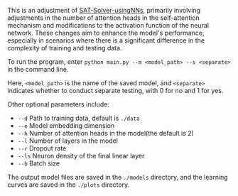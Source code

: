 This is an adjustment of [SAT-Solver-usingNNs](https://github.com/tatiana-boura/SAT-Solver-using-NNs/tree/main), primarily involving adjustments in the number of attention heads in the self-attention mechanism and modifications to the activation function of the neural network. These changes aim to enhance the model's performance, especially in scenarios where there is a significant difference in the complexity of training and testing data.

To run the program, enter `python main.py --m <model_path> --s <separate>` in the command line.

Here, `<model_path>` is the name of the saved model, and `<separate>` indicates whether to conduct separate testing, with 0 for no and 1 for yes.

Other optional parameters include:
- `--d` Path to training data, default is `./data`
- `--e` Model embedding dimension
- `--h` Number of attention heads in the model(the default is 2)
- `--l` Number of layers in the model
- `--r` Dropout rate
- `--ls` Neuron density of the final linear layer
- `--b` Batch size

The output model files are saved in the `./models` directory, and the learning curves are saved in the `./plots` directory.
